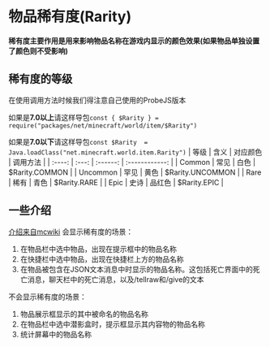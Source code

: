 # 物品稀有度(Rarity)
**稀有度主要作用是用来影响物品名称在游戏内显示的颜色效果(如果物品单独设置了颜色则不受影响)**
## 稀有度的等级
在使用调用方法时候我们得注意自己使用的ProbeJS版本

如果是**7.0以上**请这样导包`const { $Rarity } = require("packages/net/minecraft/world/item/$Rarity")`

如果是**7.0以下**请这样导包`const $Rarity  = Java.loadClass("net.minecraft.world.item.Rarity")`
|  等级  |  含义  | 对应颜色 | 调用方法  |
| :----: | :---: | :------: | :------------: |
| Common |  常见  |   白色  |  $Rarity.COMMON | 
| Uncommon | 罕见 |   黄色  |  $Rarity.UNCOMMON |
|   Rare   | 稀有 |   青色  |  $Rarity.RARE |
|   Epic   | 史诗 |  品红色 |   $Rarity.EPIC |

## 一些介绍
[介绍来自mcwiki](https://zh.minecraft.wiki/w/%E7%A8%80%E6%9C%89%E5%BA%A6?variant=zh-cn)
会显示稀有度的场景：
1. 在物品栏中选中物品，出现在提示框中的物品名称
2. 在快捷栏中选中物品，出现在快捷栏上方的物品名称
3. 在物品被包含在JSON文本消息中时显示的物品名称。这包括死亡界面中的死亡消息，聊天栏中的死亡消息，以及/tellraw和/give的文本

不会显示稀有度的场景：
1. 物品展示框显示的其中被命名的物品名称
2. 在物品栏中选中潜影盒时，提示框显示其内容物的物品名称
3. 统计屏幕中的物品名称
